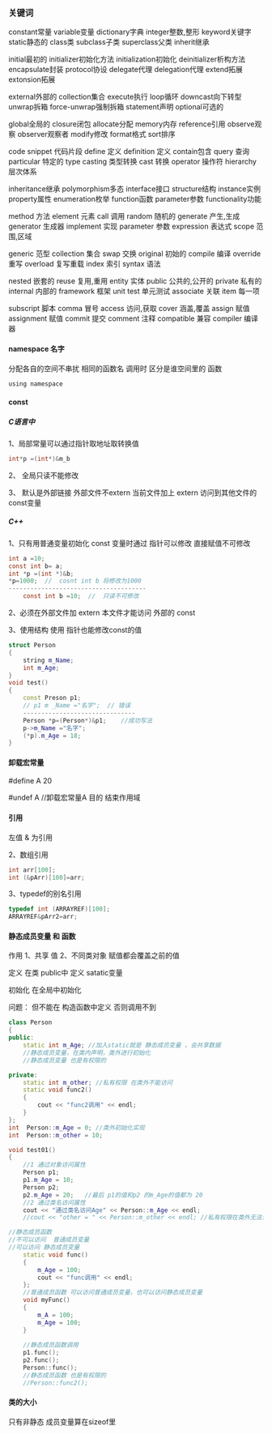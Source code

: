 ### 关键词
constant常量
variable变量
dictionary字典
integer整数,整形
keyword关键字
static静态的
class类
subclass子类
superclass父类
inherit继承

initial最初的
initializer初始化方法
initialization初始化
deinitializer析构方法
encapsulate封装
protocol协设
delegate代理
delegation代理
extend拓展
extonsion拓展

external外部的
collection集合
execute执行
loop循环
downcast向下转型
unwrap拆箱
force-unwrap强制拆箱
statement声明
optional可选的

global全局的
closure闭包
allocate分配
memory内存
reference引用
observe观察
observer观察者
modify修改
format格式
sort排序

code snippet  代码片段
define 定义
definition 定义
contain包含
query 查询
particular 特定的
type casting  类型转换
cast 转换
operator 操作符
hierarchy 层次体系

inheritance继承
polymorphism多态
interface接口
structure结构
instance实例
property属性
enumeration枚举
function函数
parameter参数
functionality功能

method 方法
element 元素
call 调用
random 随机的
generate 产生,生成
generator 生成器
implement 实现
parameter 参数
expression  表达式
scope 范围,区域

generic  范型
collection 集合
swap  交换
original 初始的
compile 编译
override 重写
overload 复写重载
index 索引
syntax 语法

nested 嵌套的
reuse 复用,重用
entity 实体
public 公共的,公开的
private 私有的
internal 内部的
framework  框架
unit test  单元测试
associate  关联
item 每一项

subscript 脚本
comma 冒号
access 访问,获取
cover 涵盖,覆盖
assign 赋值
assignment  赋值
commit 提交
comment 注释
compatible 兼容
compiler 编译器



#### namespace 名字

分配各自的空间不串扰 相同的函数名 调用时 区分是谁空间里的 函数

```C
using namespace 
```

#### const 

##### C语言中 

1、局部常量可以通过指针取地址取转换值 

```C
int*p =(int*)&m_b
```

2、 全局只读不能修改

3、 默认是外部链接   外部文件不extern   当前文件加上 extern 访问到其他文件的const变量

##### C++ 

1、只有用普通变量初始化 const 变量时通过 指针可以修改  直接赋值不可修改

```C
int a =10;
const int b= a;
int *p =(int *)&b;
*p=1000;  //  cosnt int b 将修改为1000
--------------------------------------
    const int b =10;  //  只读不可修改
```

2、必须在外部文件加 extern  本文件才能访问 外部的 const 

3、使用结构 使用 指针也能修改const的值

```CPP
struct Person
{
    string m_Name;
    int m_Age;
}
void test()
{
    const Preson p1;
    // p1 m _Name ="名字";  // 错误
    -------------------------------
    Person *p=(Person*)&p1;    //成功写法
    p->m_Name ="名字";
    (*p).m_Age = 18;
}
```

#### 卸载宏常量

  \#define A 20 

  #undef A     //卸载宏常量A  目的 结束作用域 

#### 引用

左值 &  为引用

2、数组引用

```CPP
int arr[100];
int (&pArr)[100]=arr;
```

3、typedef的别名引用

```CPP
typedef int (ARRAYREF)[100];
ARRAYREF&pArr2=arr;
```

####  静态成员变量 和  函数

作用  1、共享  值   2、不同类对象 赋值都会覆盖之前的值  

定义      在类 public中 定义 satatic变量   

初始化  在全局中初始化  

问题：  但不能在 构造函数中定义 否则调用不到

```CPP
class Person
{
public:
	static int m_Age; //加入static就是 静态成员变量 ，会共享数据
	//静态成员变量，在类内声明，类外进行初始化
	//静态成员变量 也是有权限的	

private:
	static int m_other; //私有权限 在类外不能访问
	static void func2()
	{
		cout << "func2调用" << endl;
	}
};
int  Person::m_Age = 0; //类外初始化实现
int  Person::m_other = 10;

void test01()
{
	//1 通过对象访问属性
	Person p1;
	p1.m_Age = 10;
    Person p2;
	p2.m_Age = 20;   //最后 p1的值和p2 的m_Age的值都为 20
    //2 通过类名访问属性
	cout << "通过类名访问Age" << Person::m_Age << endl;
	//cout << "other = " << Person::m_other << endl; //私有权限在类外无法访问
```



```CPP
//静态成员函数
//不可以访问  普通成员变量
//可以访问 静态成员变量
	static void func()
	{
		m_Age = 100;
		cout << "func调用" << endl;
	};
	//普通成员函数 可以访问普通成员变量，也可以访问静态成员变量
	void myFunc()
	{
		m_A = 100;
		m_Age = 100;
	}
	
	//静态成员函数调用
	p1.func();
	p2.func();
	Person::func();
	//静态成员函数 也是有权限的
	//Person::func2();
```



#### 类的大小

只有非静态 成员变量算在sizeof里 



